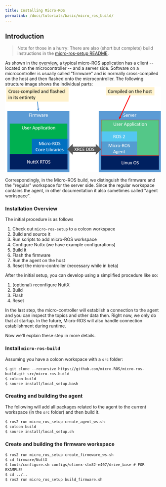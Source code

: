 ```yaml
---
title: Installing Micro-ROS
permalink: /docs/tutorials/basic/micro_ros_build/
---
```


## Introduction


> Note for those in a hurry: There are also (short but complete) build instructions in the [micro-ros-setup README](https://github.com/micro-ROS/micro-ros-build/blob/master/micro_ros_setup/README.md). 

As shown in the [overview](/docs/overview/), a typical micro-ROS application has a client -- located on the microcontroller -- and a server side. Software on a microcontroller is usually called "firmware" and is normally cross-compiled on the host and then flashed onto the microcontroller. The following structure image shows the individual parts:
![structure image](structure.png)

Correspondingly, in the Micro-ROS build, we distinguish the firmware and the "regular" workspace for the server side. Since the regular workspace contains the agent, in other documentation it also sometimes called "agent workspace".


### Installation Overview

The initial procedure is as follows
  
  1. Check out `micro-ros-setup` to a colcon workspace
  1. Build and source it
  1. Run scripts to add micro-ROS workspace
  1. Configure Nuttx (we have example configurations)
  1. Build it
  1. Flash the firmware
  1. Run the agent on the host
  1. Reset the micro-controller (necessary while in beta)

After the initial setup, you can develop using a simplified procedure like so:

  1. (optional) reconfigure NuttX
  1. Build
  1. Flash
  1. Reset

In the last step, the micro-controller will establish a connection to the agent and you can inspect the topics and other data then. Right now, we only do that at startup. In the future, Micro-ROS will also handle connection establishment during runtime.

Now we'll explain these step in more details.

### Install `micro-ros-build`

Assuming you have a colcon workspace with a `src` folder:

```shell
$ git clone --recursive https://github.com/micro-ROS/micro-ros-build.git src/micro-ros-build
$ colcon build
$ source install/local_setup.bash
```

### Creating and building the agent

The following will add all packages related to the agent to the current workspace (in the `src` folder) and then build it.

```shell
$ ros2 run micro_ros_setup create_agent_ws.sh
$ colcon build
$ source install/local_setup.sh
```

### Create and building the firmware workspace

```shell
$ ros2 run micro_ros_setup create_firmeware_ws.sh
$ cd firmware/NuttX
$ tools/configure.sh configs/olimex-stm32-e407/drive_base # FOR EXAMPLE!
$ cd ../..
$ ros2 run micro_ros_setup build_firmware.sh
```
